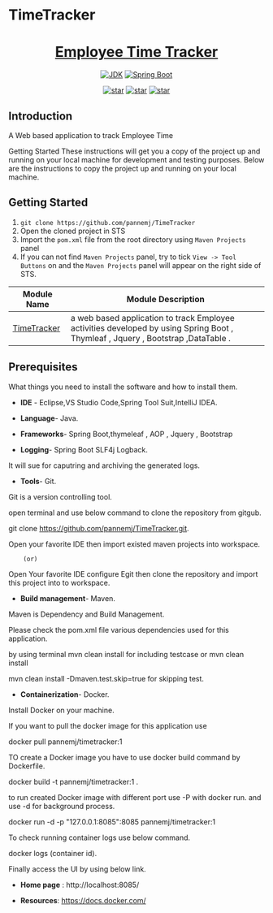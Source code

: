 # TimeTracker
<h1 align="center"><a href="https://github.com/pannemj/TimeTracker" target="_blank">Employee Time Tracker</a></h1>

<p align="center">
  <a href="https://www.oracle.com/technetwork/java/javase/downloads/index.html"><img alt="JDK" src="https://img.shields.io/badge/JDK-1.8.0_162-orange.svg"/></a>
  <a href="https://docs.spring.io/spring-boot/docs/2.1.0.RELEASE/reference/html/"><img alt="Spring Boot" src="https://img.shields.io/badge/Spring Boot-2.1.0.RELEASE-brightgreen.svg"/></a>
</p>

<p align="center">
  <a href="https://github.com/balaji-singh/employee-time-tracker/stargazers"><img alt="star" src="https://img.shields.io/github/stars/balaji-singh/employee-time-tracker.svg?label=Stars&style=social"/></a>
  <a href="https://github.com/balaji-singh/employee-time-tracker/network/members"><img alt="star" src="https://img.shields.io/github/forks/balaji-singh/employee-time-tracker.svg?label=Fork&style=social"/></a>
  <a href="https://github.com/balaji-singh/employee-time-tracker/watchers"><img alt="star" src="https://img.shields.io/github/watchers/balaji-singh/employee-time-tracker.svg?label=Watch&style=social"/></a>
</p>

## Introduction
A Web based application to track Employee Time

Getting Started
These instructions will get you a copy of the project up and running on your local machine for development and testing purposes.
Below are the instructions to copy the project up and running on your local machine.

## Getting Started

1. `git clone https://github.com/pannemj/TimeTracker`
2. Open the cloned project in STS
3. Import the `pom.xml` file from the root directory using `Maven Projects` panel
4. If you can not find `Maven Projects` panel, try to tick `View -> Tool Buttons` on and the `Maven Projects` panel will appear on the right side of STS.

| Module Name                                                  | Module Description                                           |
| ------------------------------------------------------------ | ------------------------------------------------------------ |
| [TimeTracker](./TimeTracker) | a web based application to track Employee activities developed by using Spring Boot , Thymleaf , Jquery , Bootstrap ,DataTable .                                           |

## Prerequisites
What things you need to install the software and how to install them.

- **IDE** - Eclipse,VS Studio Code,Spring Tool Suit,IntelliJ IDEA. 

- **Language**- Java.

- **Frameworks**- Spring Boot,thymeleaf , AOP , Jquery , Bootstrap

- **Logging**- Spring Boot SLF4j Logback.

It will sue for caputring and archiving the generated logs.

- **Tools**- Git.

Git is a version controlling tool. 

open terminal and use below  command to clone the repository from gitgub.

git clone https://github.com/pannemj/TimeTracker.git.

Open your favorite IDE then import existed maven projects into workspace. 

        (or)

Open Your favorite IDE configure Egit then clone the repository and import this project into to workspace.


- **Build management**- Maven.

Maven is  Dependency and Build Management.

Please check the pom.xml file various dependencies used for this application.

by using terminal mvn clean install for including testcase or mvn clean install 

mvn clean install -Dmaven.test.skip=true for skipping test.

- **Containerization**- Docker.

Install Docker on your machine.

If you want to pull the docker image for this application use

docker pull pannemj/timetracker:1

TO create a Docker image you have to use docker build command by Dockerfile.

docker build -t pannemj/timetracker:1 .

to run created Docker image with different port use -P with docker run.
and use -d for background process.

docker run -d -p "127.0.0.1:8085":8085 pannemj/timetracker:1

To check running container logs use below command.

docker logs (container id).

Finally access the UI by using below link.    

- **Home page** : http://localhost:8085/

- **Resources**: https://docs.docker.com/





